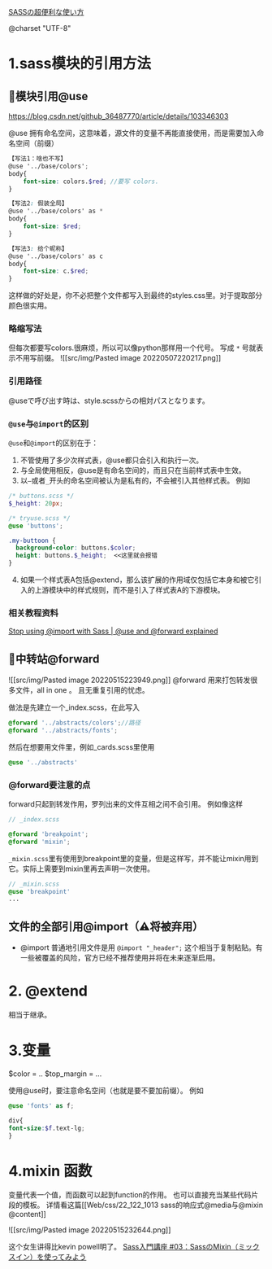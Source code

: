 [SASSの超便利な使い方](https://www.youtube.com/watch?v=Dxpl3IKLWaQ)

@charset "UTF-8"


# 1.sass模块的引用方法
## 🦌模块引用@use
https://blog.csdn.net/github_36487770/article/details/103346303


 @use 拥有命名空间，这意味着，源文件的变量不再能直接使用，而是需要加入命名空间（前缀）
 
```scss
【写法1：啥也不写】
@use '../base/colors';
body{ 
	font-size: colors.$red; //要写 colors.
}

【写法2: 假装全局】
@use '../base/colors' as *
body{ 
	font-size: $red;
}

【写法3: 给个昵称】
@use '../base/colors' as c
body{ 
	font-size: c.$red;
}
```
这样做的好处是，你不必把整个文件都写入到最终的styles.css里。对于提取部分颜色很实用。

### 略缩写法
但每次都要写colors.很麻烦，所以可以像python那样用一个代号。
写成 `*` 号就表示不用写前缀。
![[src/img/Pasted image 20220507220217.png]]


### 引用路径
@useで呼び出す時は、style.scssからの相対パスとなります。


### `@use`与`@import`的区别

`@use`和`@import`的区别在于：

1.  不管使用了多少次样式表，@use都只会引入和执行一次。
2.  与全局使用相反，@use是有命名空间的，而且只在当前样式表中生效。
3.  以`—`或者`_`开头的命名空间被认为是私有的，不会被引入其他样式表。
例如
```scss
/* buttons.scss */
$_height: 20px;

/* tryuse.scss */
@use 'buttons';

.my-buttoon {
  background-color: buttons.$color;
  height: buttons.$_height;  <<这里就会报错
}

```
4. 如果一个样式表A包括@extend，那么该扩展的作用域仅包括它本身和被它引入的上游模块中的样式规则，而不是引入了样式表A的下游模块。

### 相关教程资料

[Stop using @import with Sass | @use and @forward explained](https://www.youtube.com/watch?v=CR-a8upNjJ0&t=0s)

## 🦌中转站@forward
![[src/img/Pasted image 20220515223949.png]]
@forward 用来打包转发很多文件，all in one 。
且无重复引用的忧虑。

做法是先建立一个_index.scss，在此写入
```scss
@forward '../abstracts/colors';//路径
@forward '../abstracts/fonts';

```

然后在想要用文件里，例如_cards.scss里使用
```scss
@use '../abstracts'

```


### @forward要注意的点
forward只起到转发作用，罗列出来的文件互相之间不会引用。
例如像这样
```scss
// _index.scss

@forward 'breakpoint';
@forward 'mixin';

```
`_mixin.scss`里有使用到breakpoint里的变量，但是这样写，并不能让mixin用到它。实际上需要到mixin里再去声明一次使用。
```scss
// _mixin.scss
@use 'breakpoint'
...
```



## 文件的全部引用@import（⚠️将被弃用）
- @import 普通地引用文件是用
`@import "_header";`
这个相当于复制粘贴。有一些被覆盖的风险，官方已经不推荐使用并将在未来逐渐启用。

# 2. @extend
相当于继承。

# 3.变量 
$color = ..
$top_margin = ...

使用@use时，要注意命名空间（也就是要不要加前缀）。
例如
```scss
@use 'fonts' as f;

div{
font-size:$f.text-lg;
}

```

# 4.mixin 函数
变量代表一个值，而函数可以起到function的作用。
也可以直接充当某些代码片段的模板。
详情看这篇[[Web/css/22_122_1013 sass的响应式@media与@mixin @content]]

![[src/img/Pasted image 20220515232644.png]]

这个女生讲得比kevin powell明了。
[Sass入門講座 #03：SassのMixin（ミックスイン）を使ってみよう](https://www.youtube.com/watch?v=24OE5as6cJs)